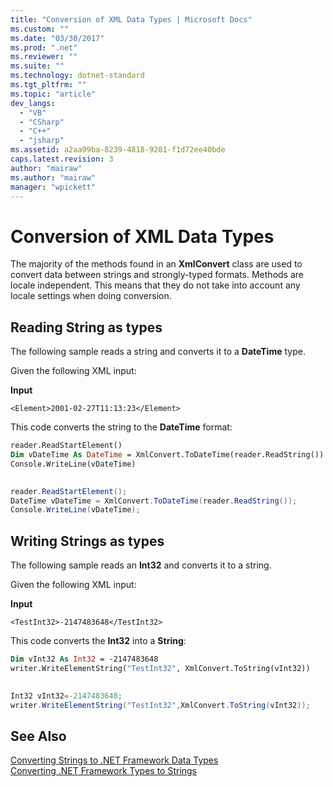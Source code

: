 ```yaml
---
title: "Conversion of XML Data Types | Microsoft Docs"
ms.custom: ""
ms.date: "03/30/2017"
ms.prod: ".net"
ms.reviewer: ""
ms.suite: ""
ms.technology: dotnet-standard
ms.tgt_pltfrm: ""
ms.topic: "article"
dev_langs: 
  - "VB"
  - "CSharp"
  - "C++"
  - "jsharp"
ms.assetid: a2aa99ba-8239-4818-9281-f1d72ee40bde
caps.latest.revision: 3
author: "mairaw"
ms.author: "mairaw"
manager: "wpickett"
---
```

# Conversion of XML Data Types
The majority of the methods found in an **XmlConvert** class are used to convert data between strings and strongly-typed formats. Methods are locale independent. This means that they do not take into account any locale settings when doing conversion.  
  
## Reading String as types  
 The following sample reads a string and converts it to a **DateTime** type.  
  
 Given the following XML input:  
  
 **Input**  
  
```  
<Element>2001-02-27T11:13:23</Element>  
```  
  
 This code converts the string to the **DateTime** format:  
  
```vb  
reader.ReadStartElement()  
Dim vDateTime As DateTime = XmlConvert.ToDateTime(reader.ReadString())  
Console.WriteLine(vDateTime)  
  
```  
  
```csharp  
reader.ReadStartElement();  
DateTime vDateTime = XmlConvert.ToDateTime(reader.ReadString());  
Console.WriteLine(vDateTime);  
```  
  
## Writing Strings as types  
 The following sample reads an **Int32** and converts it to a string.  
  
 Given the following XML input:  
  
 **Input**  
  
```  
<TestInt32>-2147483648</TestInt32>  
```  
  
 This code converts the **Int32** into a **String**:  
  
```vb  
Dim vInt32 As Int32 = -2147483648  
writer.WriteElementString("TestInt32", XmlConvert.ToString(vInt32))  
  
```  
  
```csharp  
Int32 vInt32=-2147483648;  
writer.WriteElementString("TestInt32",XmlConvert.ToString(vInt32));  
```  
  
## See Also  
 [Converting Strings to .NET Framework Data Types](../../../../docs/standard/data/xml/converting-strings-to-dotnet-data-types.md)   
 [Converting .NET Framework Types to Strings](../../../../docs/standard/data/xml/converting-dotnet-types-to-strings.md)